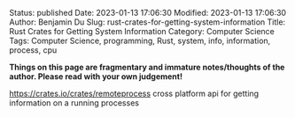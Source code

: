 Status: published
Date: 2023-01-13 17:06:30
Modified: 2023-01-13 17:06:30
Author: Benjamin Du
Slug: rust-crates-for-getting-system-information
Title: Rust Crates for Getting System Information
Category: Computer Science
Tags: Computer Science, programming, Rust, system, info, information, process, cpu

**Things on this page are fragmentary and immature notes/thoughts of the author. Please read with your own judgement!**

https://crates.io/crates/remoteprocess
cross platform api for getting information on a running processes

